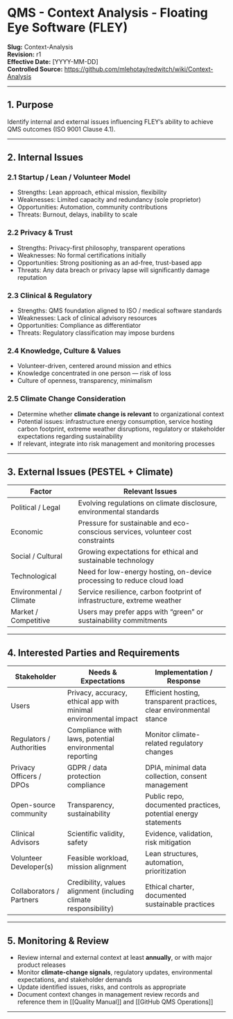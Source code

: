 # **QMS - Context Analysis - Floating Eye Software (FLEY)**

**Slug:** Context-Analysis  
**Revision:** r1  
**Effective Date:** [YYYY-MM-DD]  
**Controlled Source:** https://github.com/mlehotay/redwitch/wiki/Context-Analysis  

---

## 1. Purpose

Identify internal and external issues influencing FLEY’s ability to achieve QMS outcomes (ISO 9001 Clause 4.1).

---

## 2. Internal Issues

### 2.1 Startup / Lean / Volunteer Model

* Strengths: Lean approach, ethical mission, flexibility
* Weaknesses: Limited capacity and redundancy (sole proprietor)
* Opportunities: Automation, community contributions
* Threats: Burnout, delays, inability to scale

### 2.2 Privacy & Trust

* Strengths: Privacy-first philosophy, transparent operations
* Weaknesses: No formal certifications initially
* Opportunities: Strong positioning as an ad-free, trust-based app
* Threats: Any data breach or privacy lapse will significantly damage reputation

### 2.3 Clinical & Regulatory

* Strengths: QMS foundation aligned to ISO / medical software standards
* Weaknesses: Lack of clinical advisory resources
* Opportunities: Compliance as differentiator
* Threats: Regulatory classification may impose burdens

### 2.4 Knowledge, Culture & Values

* Volunteer-driven, centered around mission and ethics
* Knowledge concentrated in one person — risk of loss
* Culture of openness, transparency, minimalism

### 2.5 Climate Change Consideration

* Determine whether **climate change is relevant** to organizational context
* Potential issues: infrastructure energy consumption, service hosting carbon footprint, extreme weather disruptions, regulatory or stakeholder expectations regarding sustainability
* If relevant, integrate into risk management and monitoring processes

---

## 3. External Issues (PESTEL + Climate)

| Factor                  | Relevant Issues                                                                 |
| ----------------------- | ------------------------------------------------------------------------------- |
| Political / Legal       | Evolving regulations on climate disclosure, environmental standards             |
| Economic                | Pressure for sustainable and eco-conscious services, volunteer cost constraints |
| Social / Cultural       | Growing expectations for ethical and sustainable technology                     |
| Technological           | Need for low-energy hosting, on-device processing to reduce cloud load          |
| Environmental / Climate | Service resilience, carbon footprint of infrastructure, extreme weather         |
| Market / Competitive    | Users may prefer apps with “green” or sustainability commitments                |

---

## 4. Interested Parties and Requirements

| Stakeholder              | Needs & Expectations                                             | Implementation / Response                                            |
| ------------------------ | ---------------------------------------------------------------- | -------------------------------------------------------------------- |
| Users                    | Privacy, accuracy, ethical app with minimal environmental impact | Efficient hosting, transparent practices, clear environmental stance |
| Regulators / Authorities | Compliance with laws, potential environmental reporting          | Monitor climate-related regulatory changes                           |
| Privacy Officers / DPOs  | GDPR / data protection compliance                                | DPIA, minimal data collection, consent management                    |
| Open-source community    | Transparency, sustainability                                     | Public repo, documented practices, potential energy statements       |
| Clinical Advisors        | Scientific validity, safety                                      | Evidence, validation, risk mitigation                                |
| Volunteer Developer(s)   | Feasible workload, mission alignment                             | Lean structures, automation, prioritization                          |
| Collaborators / Partners | Credibility, values alignment (including climate responsibility) | Ethical charter, documented sustainable practices                    |

---

## 5. Monitoring & Review

* Review internal and external context at least **annually**, or with major product releases
* Monitor **climate-change signals**, regulatory updates, environmental expectations, and stakeholder demands
* Update identified issues, risks, and controls as appropriate
* Document context changes in management review records and reference them in [[Quality Manual]] and [[GitHub QMS Operations]]

---
